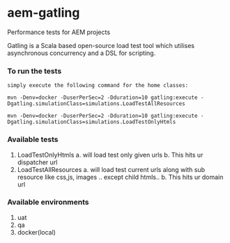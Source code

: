 # aem-gatling
Performance tests for AEM projects

Gatling is a Scala based open-source load test tool which utilises asynchronous concurrency and a DSL for scripting.

### To run the tests

    simply execute the following command for the home classes:

    mvn -Denv=docker -DuserPerSec=2 -Dduration=10 gatling:execute -Dgatling.simulationClass=simulations.LoadTestAllResources

    mvn -Denv=docker -DuserPerSec=2 -Dduration=10 gatling:execute -Dgatling.simulationClass=simulations.LoadTestOnlyHtmls

### Available tests

1. LoadTestOnlyHtmls 
	a. will load test only given urls
	b. This hits ur dispatcher url
2. LoadTestAllResources
	a. will load test current urls along with sub resource like css,js, images .. except child htmls..
	b. This hits ur domain url

### Available environments

1. uat
2. qa
3. docker(local)
